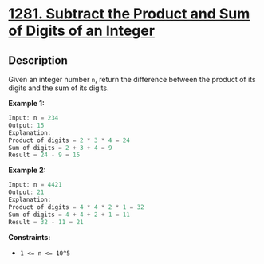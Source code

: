 # [1281. Subtract the Product and Sum of Digits of an Integer](https://leetcode.com/problems/subtract-the-product-and-sum-of-digits-of-an-integer/)

## Description

Given an integer number `n`, return the difference between the product of its digits and the sum of its digits.

**Example 1:**

```go
Input: n = 234
Output: 15 
Explanation: 
Product of digits = 2 * 3 * 4 = 24 
Sum of digits = 2 + 3 + 4 = 9 
Result = 24 - 9 = 15
```

**Example 2:**

```go
Input: n = 4421
Output: 21
Explanation: 
Product of digits = 4 * 4 * 2 * 1 = 32 
Sum of digits = 4 + 4 + 2 + 1 = 11 
Result = 32 - 11 = 21
```

**Constraints:**
* `1 <= n <= 10^5`

